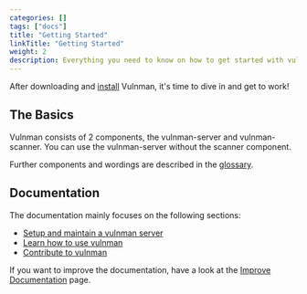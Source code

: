 ```yaml
---
categories: []
tags: ["docs"] 
title: "Getting Started"
linkTitle: "Getting Started"
weight: 2
description: Everything you need to know on how to get started with vulnman
---
```



After downloading and [install](/docs/Getting%20started/install-vulnman-server)
Vulnman, it's time to dive in and get to work!

## The Basics
Vulnman consists of 2 components, the vulnman-server and vulnman-scanner.
You can use the vulnman-server without the scanner component.

Further components and wordings are described in the [glossary](/docs/glossary/).


## Documentation
The documentation mainly focuses on the following sections:

- [Setup and maintain a vulnman server](/docs/getting-started/install-vulnman-server/)
- [Learn how to use vulnman](/docs/user-guide/)
- [Contribute to vulnman](/docs/contribution-guidelines/)


If you want to improve the documentation, have a look at the [Improve Documentation](/docs/contribution-guidelines/how-to-edit-the-documentation/) page.